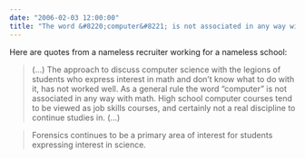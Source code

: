 ```yaml
---
date: "2006-02-03 12:00:00"
title: "The word &#8220;computer&#8221; is not associated in any way with math."
---
```




Here are quotes from a nameless recruiter working for a nameless school:

>  (&hellip;) The approach to discuss computer science with the legions of students who express interest in math and don&rsquo;t know what to do with it, has not worked well. As a general rule the word &ldquo;computer&rdquo; is not associated in any way with math. High school computer courses tend to be viewed as job skills courses, and certainly not a real discipline to continue studies in. (&hellip;)


> Forensics continues to be a primary area of interest for students expressing interest in science. 


